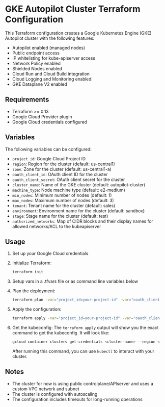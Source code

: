 # GKE Autopilot Cluster Terraform Configuration

This Terraform configuration creates a Google Kubernetes Engine (GKE) Autopilot cluster with the following features:

- Autopilot enabled (managed nodes)
- Public endpoint access
- IP whitelisting for kube-apiserver access
- Network Policy enabled
- Shielded Nodes enabled
- Cloud Run and Cloud Build integration
- Cloud Logging and Monitoring enabled
- GKE Dataplane V2 enabled

## Requirements

- Terraform >= 0.13
- Google Cloud Provider plugin
- Google Cloud credentials configured

## Variables

The following variables can be configured:

- `project_id`: Google Cloud Project ID
- `region`: Region for the cluster (default: us-central1)
- `zone`: Zone for the cluster (default: us-central1-a)
- `oauth_client_id`: OAuth client ID for the cluster
- `oauth_client_secret`: OAuth client secret for the cluster
- `cluster_name`: Name of the GKE cluster (default: autopilot-cluster)
- `machine_type`: Node machine type (default: e2-medium)
- `min_nodes`: Minimum number of nodes (default: 1)
- `max_nodes`: Maximum number of nodes (default: 3)
- `tenant`: Tenant name for the cluster (default: sales)
- `environment`: Environment name for the cluster (default: sandbox)
- `stage`: Stage name for the cluster (default: test)
- `authorized_networks`: Map of CIDR blocks and their display names for allowed networks/ACL to the kubeapiserver

## Usage

1. Set up your Google Cloud credentials
2. Initialize Terraform:
   ```bash
   terraform init
   ```
3. Setup vars in a .tfvars file or as command line variables below
4. Plan the deployment:
   ```bash
   terraform plan -var="project_id=your-project-id" -var="oauth_client_id=your-oauth-client-id" -var="oauth_client_secret=your-oauth-client-secret" -var="authorized_networks={\"your-ip-address/32\": \"your-ip-address\"}"
   ```
5. Apply the configuration:
   ```bash
   terraform apply -var="project_id=your-project-id" -var="oauth_client_id=your-oauth-client-id" -var="oauth_client_secret=your-oauth-client-secret" -var="authorized_networks={\"your-ip-address/32\": \"your-ip-address\"}"
   ```

6. Get the kubeconfig:
   The `terraform apply` output will show you the exact command to get the kubeconfig. It will look like:
   ```bash
   gcloud container clusters get-credentials <cluster-name> --region <region>
   ```
   After running this command, you can use `kubectl` to interact with your cluster.

## Notes

- The cluster for now is using public controlplane/APIserver and uses a custom VPC network and subnet
- The cluster is configured with autoscaling
- The configuration includes timeouts for long-running operations